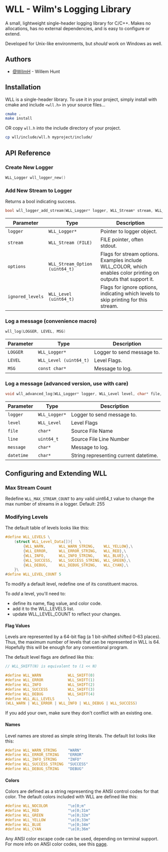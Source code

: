 
# WLL - Wilm's Logging Library

A small, lightweight single-header logging library for C/C++.  Makes no allocations, has no external dependencies, and is easy to configure or extend.

Developed for Unix-like environments, but *should* work on Windows as well.
## Authors

- [@WilmH](https://www.github.com/WilmH) - Willem Hunt

## Installation

WLL is a single-header library.  To use it in your project, simply install with cmake and include `<wll.h>` in your source files...

```bash
cmake .
make install
```

OR copy `wll.h` into the include directory of your project.

``` bash
cp wll/include/wll.h myproject/include/
```

## API Reference

### Create New Logger

```c
WLL_Logger wll_logger_new()
```

### Add New Stream to Logger

Returns a bool indicating success.

```c
bool wll_logger_add_stream(WLL_Logger* logger, WLL_Stream* stream, WLL_Stream_Option options, WLL_Level ignored_levels)
```

| Parameter         | Type                              | Description                |
| --------          | -------                           | ------------------------- |
| `logger`          | `WLL_Logger*`                     | Pointer to logger object. |
| `stream`          | `WLL_Stream (FILE)`               | FILE pointer, often stdout. |
| `options`         | `WLL_Stream_Option (uint64_t)`    | Flags for stream options.  Examples include WLL_COLOR, which enables color printing on outputs that support it. |
| `ignored_levels`  | `WLL_Level (uint64_t)`            | Flags for ignore options, indicating which levels to skip printing for this stream.|

### Log a message (convenience macro)

```c
wll_log(LOGGER, LEVEL, MSG)
```

| Parameter | Type                      | Description                |
| --------  | -------                   | ------------------------- |
| `LOGGER`  | `WLL_Logger*`             | Logger to send message to. |
| `LEVEL`   | `WLL_Level (uint64_t)`    | Level Flags. |
| `MSG`     | `const char*`             | Message to log. |

### Log a message (advanced version, use with care)

```c
void wll_advanced_log(WLL_Logger* logger, WLL_Level level, char* file, uint64_t line, char* message, char* datetime)
```

| Parameter     | Type          | Description                |
| --------      | -------       | ------------------------- |
| `logger`      | `WLL_Logger*` | Logger to send message to. |
| `level`       | `WLL_Level`   | Level Flags|
| `file`        | `char*`       | Source File Name |
| `line`        | `uint64_t`    | Source File Line Number |
| `message`     | `char*`       | Message to log. |
| `datetime`    | `char*`       | String representing current datetime. |

## Configuring and Extending WLL

### Max Stream Count

Redefine `WLL_MAX_STREAM_COUNT` to any valid uint64_t value to change the max number of streams in a logger. Default: 255

### Modifying Levels

The default table of levels looks like this:

```c
#define WLL_LEVELS \
    (struct WLL_Level_Data[]){   \
        {WLL_WARN,      WLL_WARN_STRING,    WLL_YELLOW},\
        {WLL_ERROR,     WLL_ERROR_STRING,   WLL_RED},\
        {WLL_INFO,      WLL_INFO_STRING,    WLL_BLUE},\
        {WLL_SUCCESS,   WLL_SUCCESS_STRING, WLL_GREEN},\
        {WLL_DEBUG,     WLL_DEBUG_STRING,   WLL_CYAN},\
    }\
#define WLL_LEVEL_COUNT 5
```

To modify a default level, redefine one of its constituent macros.

To *add* a level, you'll need to:
- define its name, flag value, and color code.
- add it to the WLL_LEVELS list.
- update WLL_LEVEL_COUNT to reflect your changes.

#### Flag Values

Levels are represented by a 64-bit flag (a 1 bit-shifted shifted 0-63 places).  Thus, the maximum number of levels that can be represented in WLL is 64.  Hopefully this will be enough for any conventional program.

The default level flags are defined like this:

```c
// WLL_SHIFT(N) is equivalent to (1 << N)

#define WLL_WARN            WLL_SHIFT(0)  
#define WLL_ERROR           WLL_SHIFT(1)
#define WLL_INFO            WLL_SHIFT(2)
#define WLL_SUCCESS         WLL_SHIFT(3)
#define WLL_DEBUG           WLL_SHIFT(4)
#define WLL_ALL_LEVELS      \
(WLL_WARN | WLL_ERROR | WLL_INFO | WLL_DEBUG | WLL_SUCCESS)

```

If you add your own, make sure they don't conflict with an existing one.

#### Names

Level names are stored as simple string literals.  The default list looks like this:

```c
#define WLL_WARN_STRING     "WARN"
#define WLL_ERROR_STRING    "ERROR"
#define WLL_INFO_STRING     "INFO"
#define WLL_SUCCESS_STRING  "SUCCESS"
#define WLL_DEBUG_STRING    "DEBUG"
```

#### Colors

Colors are defined as a string representing the ANSI control codes for that color.  The default colors included with WLL are defined like this:

```c
#define WLL_NOCOLOR         "\e[0;m"
#define WLL_RED             "\e[0;31m" 
#define WLL_GREEN           "\e[0;32m" 
#define WLL_YELLOW          "\e[0;33m"
#define WLL_BLUE            "\e[0;34m" 
#define WLL_CYAN            "\e[0;36m"
```

Any ANSI color escape code can be used, depending on terminal support.  For more info on ANSI color codes, see this [page](https://en.wikipedia.org/wiki/ANSI_escape_code#Colors).




